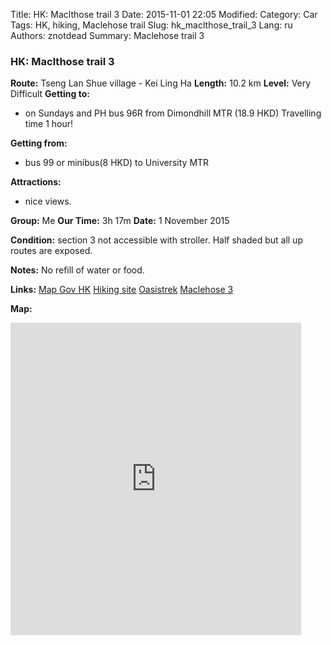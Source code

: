 Title: HK: Maclthose trail 3
Date: 2015-11-01 22:05
Modified: 
Category: Car
Tags: HK,  hiking,  Maclehose trail
Slug: hk_maclthose_trail_3
Lang: ru
Authors: znotdead
Summary: Maclehose trail 3

### HK: Maclthose trail 3

**Route:** Tseng Lan Shue village - Kei Ling Ha
**Length:** 10.2 km
**Level:** Very Difficult
**Getting to:**
 - on Sundays and PH bus 96R from Dimondhill MTR (18.9 HKD) Travelling time 1 hour!

**Getting from:**
 - bus 99 or minibus(8 HKD) to University MTR

**Attractions:**
 - nice views.

**Group:** Me
**Our Time:** 3h 17m
**Date:** 1 November 2015

**Condition:**
section 3 not accessible with stroller. Half shaded but all up routes are exposed.

**Notes:**
No refill of water or food.

**Links:**
[Map Gov HK](http://www2.map.gov.hk/gih3/view/index.jsp)
[Hiking site](http://hiking.gov.hk/eng)
[Oasistrek](http://www.oasistrek.com)
[Maclehose 3](http://hiking.gov.hk/eng/longtrail/mtrail/mtrail/mtrail03.htm)

**Map:**
<iframe src='https://connect.garmin.com/activity/embed/943712640' width='465' height='500' frameborder='0'></iframe>